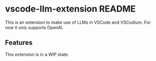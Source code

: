 # vscode-llm-extension README

This is an extension to make use of LLMs in VSCode and VSCodium. For now it only supports OpenAI.

## Features

This extension is in a WIP state.